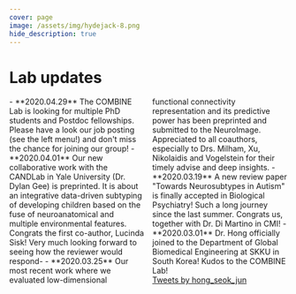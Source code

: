 ```yaml
---
cover: page
image: /assets/img/hydejack-8.png
hide_description: true
---
```

# Lab updates
<div class="jekyll-twitter-plugin" align="left" style="-webkit-column-count: 2; -moz-column-count: 2; column-count: 2; -webkit-column-rule: 1px dotted #ffffff; -moz-column-rule: 1px dotted #ffffff; column-rule: 1px dotted #ffffff;" markdown="1">
- **2020.04.29**    The COMBINE Lab is looking for multiple PhD students and Postdoc fellowships. Please have a look our job posting (see the left menu!) and don't miss the chance for joining our group!
- **2020.04.01**    Our new collaborative work with the CANDLab in Yale University (Dr. Dylan Gee) is preprinted. It is about an integrative data-driven subtyping of developing children based on the fuse of neuroanatomical and multiple environmental features. Congrats the first co-author, Lucinda Sisk! Very much looking forward to seeing how the reviewer would respond-
- **2020.03.25**    Our most recent work where we evaluated low-dimensional functional connectivity representation and its predictive power has been preprinted and submitted to the NeuroImage. Appreciated to all coauthors, especially to Drs. Milham, Xu, Nikolaidis and Vogelstein for their timely advise and deep insights.
- **2020.03.19**    A new review paper "Towards Neurosubtypes in Autism" is finally accepted in Biological Psychiatry! Such a long journey since the last summer. Congrats us, together with Dr. Di Martino in CMI!
- **2020.03.01**    Dr. Hong officially joined to the Department of Global Biomedical Engineering at SKKU in South Korea! Kudos to the COMBINE Lab!

<div class="jekyll-twitter-plugin"><a class="twitter-timeline" data-width="400" data-tweet-limit="3" href="https://twitter.com/hong_seok_jun?ref_src=twsrc%5Etfw">Tweets by hong_seok_jun</a>
    <script async="" src="https://platform.twitter.com/widgets.js" charset="utf-8"></script>
</div>
</div>
